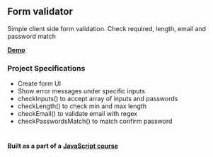 ## Form validator

Simple client side form validation. Check required, length, email and password match

[**Demo**](https://obrm.github.io/vanilla-js-validation/)

### Project Specifications

- Create form UI
- Show error messages under specific inputs
- checkInputs() to accept array of inputs and passwords
- checkLength() to check min and max length
- checkEmail() to validate email with regex
- checkPasswordsMatch() to match confirm password

#

**Built as a part of a** [**JavaScript course**](https://www.udemy.com/course/web-projects-with-vanilla-javascript)
